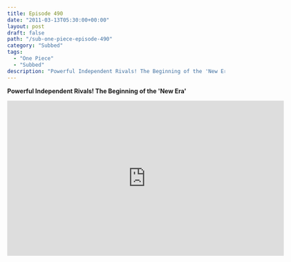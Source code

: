 ```yaml
---
title: Episode 490
date: "2011-03-13T05:30:00+00:00"
layout: post
draft: false
path: "/sub-one-piece-episode-490"
category: "Subbed"
tags:
  - "One Piece"
  - "Subbed"
description: "Powerful Independent Rivals! The Beginning of the 'New Era'"
---
```


**Powerful Independent Rivals! The Beginning of the 'New Era'**

<iframe width="640" height="360" src="https://www.rapidvideo.com/e/G6FRPEZ1SL" frameborder="0" marginwidth=0 marginheight=0 scrolling=no allowfullscreen></iframe>

